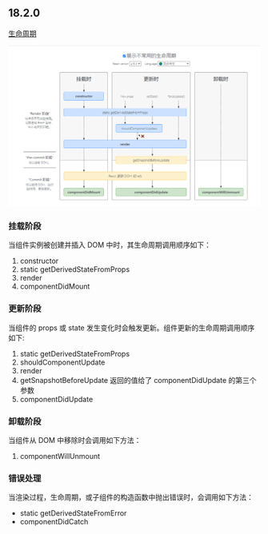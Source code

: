 ##  18.2.0

[生命周期](https://zh-hans.reactjs.org/docs/react-component.html)


<img src='./生命周期执行图.png'/>



### 挂载阶段


当组件实例被创建并插入 DOM 中时，其生命周期调用顺序如下：   
1. constructor
2. static  getDerivedStateFromProps
3. render
4. componentDidMount



### 更新阶段


当组件的 props 或 state 发生变化时会触发更新。组件更新的生命周期调用顺序如下:   
1. static getDerivedStateFromProps
2. shouldComponentUpdate
3. render
4. getSnapshotBeforeUpdate  返回的值给了 componentDidUpdate 的第三个参数
5. componentDidUpdate


### 卸载阶段


当组件从 DOM 中移除时会调用如下方法：
1. componentWillUnmount


### 错误处理


当渲染过程，生命周期，或子组件的构造函数中抛出错误时，会调用如下方法：
- static getDerivedStateFromError
- componentDidCatch
